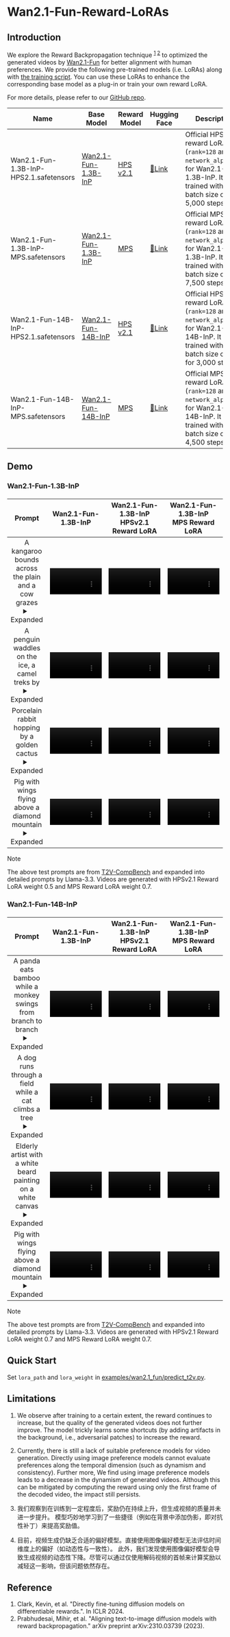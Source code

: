 # Wan2.1-Fun-Reward-LoRAs
## Introduction
We explore the Reward Backpropagation technique <sup>[1](#ref1) [2](#ref2)</sup> to optimized the generated videos by [Wan2.1-Fun](https://github.com/aigc-apps/VideoX-Fun) for better alignment with human preferences.
We provide the following pre-trained models (i.e. LoRAs) along with [the training script](https://github.com/aigc-apps/VideoX-Fun/blob/main/scripts/wan2.1_fun/train_reward_lora.py). You can use these LoRAs to enhance the corresponding base model as a plug-in or train your own reward LoRA.

For more details, please refer to our [GitHub repo](https://github.com/aigc-apps/VideoX-Fun).

| Name | Base Model | Reward Model | Hugging Face | Description |
|--|--|--|--|--|
| Wan2.1-Fun-1.3B-InP-HPS2.1.safetensors | [Wan2.1-Fun-1.3B-InP](https://huggingface.co/alibaba-pai/Wan2.1-Fun-1.3B-InP) | [HPS v2.1](https://github.com/tgxs002/HPSv2) | [🤗Link](https://huggingface.co/alibaba-pai/Wan2.1-Fun-Reward-LoRAs/resolve/main/Wan2.1-Fun-1.3B-InP-HPS2.1.safetensors) | Official HPS v2.1 reward LoRA (`rank=128` and `network_alpha=64`) for Wan2.1-Fun-1.3B-InP. It is trained with a batch size of 8 for 5,000 steps.|
| Wan2.1-Fun-1.3B-InP-MPS.safetensors | [Wan2.1-Fun-1.3B-InP](https://huggingface.co/alibaba-pai/Wan2.1-Fun-1.3B-InP) | [MPS](https://github.com/Kwai-Kolors/MPS) | [🤗Link](https://huggingface.co/alibaba-pai/Wan2.1-Fun-Reward-LoRAs/resolve/main/Wan2.1-Fun-1.3B-InP-MPS.safetensors) | Official MPS reward LoRA (`rank=128` and `network_alpha=64`) for Wan2.1-Fun-1.3B-InP. It is trained with a batch size of 8 for 7,500 steps.|
| Wan2.1-Fun-14B-InP-HPS2.1.safetensors | [Wan2.1-Fun-14B-InP](https://huggingface.co/alibaba-pai/Wan2.1-Fun-14B-InP) | [HPS v2.1](https://github.com/tgxs002/HPSv2) | [🤗Link](https://huggingface.co/alibaba-pai/Wan2.1-Fun-Reward-LoRAs/resolve/main/Wan2.1-Fun-14B-InP-HPS2.1.safetensors) | Official HPS v2.1 reward LoRA (`rank=128` and `network_alpha=64`) for Wan2.1-Fun-14B-InP. It is trained with a batch size of 32 for 3,000 steps.|
| Wan2.1-Fun-14B-InP-MPS.safetensors | [Wan2.1-Fun-14B-InP](https://huggingface.co/alibaba-pai/Wan2.1-Fun-14B-InP) | [MPS](https://github.com/Kwai-Kolors/MPS) | [🤗Link](https://huggingface.co/alibaba-pai/Wan2.1-Fun-Reward-LoRAs/resolve/main/Wan2.1-Fun-14B-InP-MPS.safetensors) | Official MPS reward LoRA (`rank=128` and `network_alpha=64`) for Wan2.1-Fun-14B-InP. It is trained with a batch size of 8 for 4,500 steps.|

## Demo
### Wan2.1-Fun-1.3B-InP

<table border="0" style="width: 100%; text-align: center; margin-top: 20px;">
    <thead>
        <tr>
            <th style="text-align: center;" width="10%">Prompt</sup></th>
            <th style="text-align: center;" width="30%">Wan2.1-Fun-1.3B-InP</th>
            <th style="text-align: center;" width="30%">Wan2.1-Fun-1.3B-InP <br> HPSv2.1 Reward LoRA</th>
            <th style="text-align: center;" width="30%">Wan2.1-Fun-1.3B-InP <br> MPS Reward LoRA</th>
        </tr>
    </thead>
    <tr>
        <td>
            A kangaroo bounds across the plain and a cow grazes
            <details>
                <summary>Expanded</summary>
                <p>In a vast, sun-drenched Australian plain, a lively kangaroo bounds with powerful leaps across the dry grass, its shadow following closely. Nearby, a serene brown and white cow grazes leisurely, its tail swishing gently in the warm breeze. The sky is a vibrant blue, dotted with fluffy clouds.</p>
            </details>
        </td>
        <td>
            <video src="https://pai-aigc-photog.oss-cn-hangzhou.aliyuncs.com/wan_fun/asset/v1.0/reward_lora/1.3B_baseline_00000003.mp4" width="100%" controls autoplay loop></video>
        </td>
        <td>
            <video src="https://pai-aigc-photog.oss-cn-hangzhou.aliyuncs.com/wan_fun/asset/v1.0/reward_lora/1.3B_hpsv2.1_00000003.mp4" width="100%" controls autoplay loop></video>
        </td>
        <td>
            <video src="https://pai-aigc-photog.oss-cn-hangzhou.aliyuncs.com/wan_fun/asset/v1.0/reward_lora/1.3B_mps_00000003.mp4" width="100%" controls autoplay loop></video>
        </td>
    </tr>
    <tr>
        <td>
            A penguin waddles on the ice, a camel treks by
            <details>
                <summary>Expanded</summary>
                <p>A small penguin waddles slowly across a vast, icy surface under a clear blue sky. The penguin's short, flipper-like wings sway at its sides as it moves. Nearby, a camel treks steadily, its long legs navigating the snowy terrain with ease. The camel's fur is thick, providing warmth in the cold environment.</p>
            </details>
        </td>
        <td>
            <video src="https://pai-aigc-photog.oss-cn-hangzhou.aliyuncs.com/wan_fun/asset/v1.0/reward_lora/1.3B_baseline_00000004.mp4" width="100%" controls autoplay loop></video>
        </td>
        <td>
            <video src="https://pai-aigc-photog.oss-cn-hangzhou.aliyuncs.com/wan_fun/asset/v1.0/reward_lora/1.3B_hpsv2.1_00000004.mp4" width="100%" controls autoplay loop></video>
        </td>
        <td>
            <video src="https://pai-aigc-photog.oss-cn-hangzhou.aliyuncs.com/wan_fun/asset/v1.0/reward_lora/1.3B_mps_00000004.mp4" width="100%" controls autoplay loop></video>
        </td>
    </tr>
    <tr>
        <td>
            Porcelain rabbit hopping by a golden cactus
            <details>
                <summary>Expanded</summary>
                <p>A delicate porcelain rabbit, with intricate painted details, hops gracefully across a sandy desert floor. Nearby, a golden cactus stands tall, its metallic surface glimmering in the sunlight. The backdrop features rolling sand dunes under a clear blue sky, casting gentle shadows.</p>
            </details>
        </td>
        <td>
            <video src="https://pai-aigc-photog.oss-cn-hangzhou.aliyuncs.com/wan_fun/asset/v1.0/reward_lora/1.3B_baseline_00000007.mp4" width="100%" controls autoplay loop></video>
        </td>
        <td>
            <video src="https://pai-aigc-photog.oss-cn-hangzhou.aliyuncs.com/wan_fun/asset/v1.0/reward_lora/1.3B_hpsv2.1_00000007.mp4" width="100%" controls autoplay loop></video>
        </td>
        <td>
            <video src="https://pai-aigc-photog.oss-cn-hangzhou.aliyuncs.com/wan_fun/asset/v1.0/reward_lora/1.3B_mps_00000007.mp4" width="100%" controls autoplay loop></video>
        </td>
    </tr>
    <tr>
        <td>
            Pig with wings flying above a diamond mountain
            <details>
                <summary>Expanded</summary>
                <p>A whimsical pig, complete with delicate feathered wings, soars gracefully above a shimmering diamond mountain. The pig's pink skin glistens in the sunlight as it flaps its wings. The mountain below sparkles with countless facets, reflecting brilliant rays of light into the clear blue sky.</p>
            </details>
        </td>
        <td>
            <video src="https://pai-aigc-photog.oss-cn-hangzhou.aliyuncs.com/wan_fun/asset/v1.0/reward_lora/1.3B_baseline_00000008.mp4" width="100%" controls autoplay loop></video>
        </td>
        <td>
            <video src="https://pai-aigc-photog.oss-cn-hangzhou.aliyuncs.com/wan_fun/asset/v1.0/reward_lora/1.3B_hpsv2.1_00000008.mp4" width="100%" controls autoplay loop></video>
        </td>
        <td>
            <video src="https://pai-aigc-photog.oss-cn-hangzhou.aliyuncs.com/wan_fun/asset/v1.0/reward_lora/1.3B_mps_00000008.mp4" width="100%" controls autoplay loop></video>
        </td>
    </tr>
</table>

> [!NOTE]
> The above test prompts are from <a href="https://github.com/KaiyueSun98/T2V-CompBench">T2V-CompBench</a> and expanded into detailed prompts by Llama-3.3.
> Videos are generated with HPSv2.1 Reward LoRA weight 0.5 and MPS Reward LoRA weight 0.7.

### Wan2.1-Fun-14B-InP

<table border="0" style="width: 100%; text-align: center; margin-top: 20px;">
    <thead>
        <tr>
            <th style="text-align: center;" width="10%">Prompt</sup></th>
            <th style="text-align: center;" width="30%">Wan2.1-Fun-1.3B-InP</th>
            <th style="text-align: center;" width="30%">Wan2.1-Fun-1.3B-InP <br> HPSv2.1 Reward LoRA</th>
            <th style="text-align: center;" width="30%">Wan2.1-Fun-1.3B-InP <br> MPS Reward LoRA</th>
        </tr>
    </thead>
    <tr>
        <td>
            A panda eats bamboo while a monkey swings from branch to branch
            <details>
                <summary>Expanded</summary>
                <p>In a lush green forest, a panda sits comfortably against a tree, leisurely munching on bamboo stalks. Nearby, a lively monkey swings energetically from branch to branch, its tail curling around the limbs. Sunlight filters through the canopy, casting dappled shadows on the forest floor.</p>
            </details>
        </td>
        <td>
            <video src="https://pai-aigc-photog.oss-cn-hangzhou.aliyuncs.com/wan_fun/asset/v1.0/reward_lora/14B_baseline_00000001.mp4" width="100%" controls autoplay loop></video>
        </td>
        <td>
            <video src="https://pai-aigc-photog.oss-cn-hangzhou.aliyuncs.com/wan_fun/asset/v1.0/reward_lora/14B_hpsv2.1_00000001.mp4" width="100%" controls autoplay loop></video>
        </td>
        <td>
            <video src="https://pai-aigc-photog.oss-cn-hangzhou.aliyuncs.com/wan_fun/asset/v1.0/reward_lora/14B_mps_00000001.mp4" width="100%" controls autoplay loop></video>
        </td>
    </tr>
    <tr>
        <td>
            A dog runs through a field while a cat climbs a tree
            <details>
                <summary>Expanded</summary>
                <p>In a sunlit, expansive green field surrounded by tall trees, a playful golden retriever sprints energetically across the grass, its fur gleaming in the afternoon sun. Nearby, a nimble tabby cat gracefully climbs a sturdy tree, its claws gripping the bark effortlessly. The sky is clear blue with occasional birds flying.</p>
            </details>
        </td>
        <td>
            <video src="https://pai-aigc-photog.oss-cn-hangzhou.aliyuncs.com/wan_fun/asset/v1.0/reward_lora/14B_baseline_00000002.mp4" width="100%" controls autoplay loop></video>
        </td>
        <td>
            <video src="https://pai-aigc-photog.oss-cn-hangzhou.aliyuncs.com/wan_fun/asset/v1.0/reward_lora/14B_hpsv2.1_00000002.mp4" width="100%" controls autoplay loop></video>
        </td>
        <td>
            <video src="https://pai-aigc-photog.oss-cn-hangzhou.aliyuncs.com/wan_fun/asset/v1.0/reward_lora/14B_mps_00000002.mp4" width="100%" controls autoplay loop></video>
        </td>
    </tr>
    <tr>
        <td>
            Elderly artist with a white beard painting on a white canvas
            <details>
                <summary>Expanded</summary>
                <p>An elderly artist with a long white beard stands in a sunlit studio surrounded by art supplies. He wears a paint-splattered apron over a casual shirt. His hand moves gracefully as he paints vibrant colors on a large white canvas positioned on an easel. The studio is filled with natural light streaming through tall windows, highlighting the textures of his work.</p>
            </details>
        </td>
        <td>
            <video src="https://pai-aigc-photog.oss-cn-hangzhou.aliyuncs.com/wan_fun/asset/v1.0/reward_lora/14B_baseline_00000005.mp4" width="100%" controls autoplay loop></video>
        </td>
        <td>
            <video src="https://pai-aigc-photog.oss-cn-hangzhou.aliyuncs.com/wan_fun/asset/v1.0/reward_lora/14B_hpsv2.1_00000005.mp4" width="100%" controls autoplay loop></video>
        </td>
        <td>
            <video src="https://pai-aigc-photog.oss-cn-hangzhou.aliyuncs.com/wan_fun/asset/v1.0/reward_lora/14B_mps_00000005.mp4" width="100%" controls autoplay loop></video>
        </td>
    </tr>
    <tr>
        <td>
            Pig with wings flying above a diamond mountain
            <details>
                <summary>Expanded</summary>
                <p>A whimsical pig, complete with delicate feathered wings, soars gracefully above a shimmering diamond mountain. The pig's pink skin glistens in the sunlight as it flaps its wings. The mountain below sparkles with countless facets, reflecting brilliant rays of light into the clear blue sky.</p>
            </details>
        </td>
        <td>
            <video src="https://pai-aigc-photog.oss-cn-hangzhou.aliyuncs.com/wan_fun/asset/v1.0/reward_lora/14B_baseline_00000008.mp4" width="100%" controls autoplay loop></video>
        </td>
        <td>
            <video src="https://pai-aigc-photog.oss-cn-hangzhou.aliyuncs.com/wan_fun/asset/v1.0/reward_lora/14B_hpsv2.1_00000008.mp4" width="100%" controls autoplay loop></video>
        </td>
        <td>
            <video src="https://pai-aigc-photog.oss-cn-hangzhou.aliyuncs.com/wan_fun/asset/v1.0/reward_lora/14B_mps_00000008.mp4" width="100%" controls autoplay loop></video>
        </td>
    </tr>
</table>

> [!NOTE]
> The above test prompts are from <a href="https://github.com/KaiyueSun98/T2V-CompBench">T2V-CompBench</a> and expanded into detailed prompts by Llama-3.3.
> Videos are generated with HPSv2.1 Reward LoRA weight 0.7 and MPS Reward LoRA weight 0.7.

## Quick Start
Set `lora_path` and `lora_weight`  in [examples/wan2.1_fun/predict_t2v.py](https://github.com/aigc-apps/VideoX-Fun/blob/main/examples/wan2.1_fun/predict_t2v.py).

## Limitations
1. We observe after training to a certain extent, the reward continues to increase, but the quality of the generated videos does not further improve. 
   The model trickly learns some shortcuts (by adding artifacts in the background, i.e., adversarial patches) to increase the reward.
2. Currently, there is still a lack of suitable preference models for video generation. Directly using image preference models cannot 
   evaluate preferences along the temporal dimension (such as dynamism and consistency). Further more, We find using image preference models leads to a decrease 
   in the dynamism of generated videos. Although this can be mitigated by computing the reward using only the first frame of the decoded video, the impact still persists.

1.	我们观察到在训练到一定程度后，奖励仍在持续上升，但生成视频的质量并未进一步提升。
模型巧妙地学习到了一些捷径（例如在背景中添加伪影，即对抗性补丁）来提高奖励值。
2.	目前，视频生成仍缺乏合适的偏好模型。直接使用图像偏好模型无法评估时间维度上的偏好（如动态性与一致性）。
此外，我们发现使用图像偏好模型会导致生成视频的动态性下降。尽管可以通过仅使用解码视频的首帧来计算奖励以减轻这一影响，但该问题依然存在。

## Reference
<ol>
  <li id="ref1">Clark, Kevin, et al. "Directly fine-tuning diffusion models on differentiable rewards.". In ICLR 2024.</li>
  <li id="ref2">Prabhudesai, Mihir, et al. "Aligning text-to-image diffusion models with reward backpropagation." arXiv preprint arXiv:2310.03739 (2023).</li>
</ol>